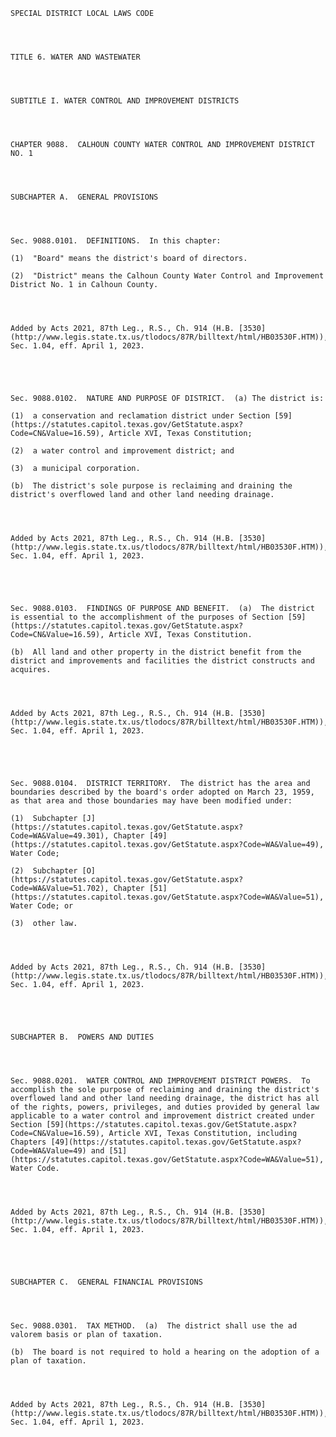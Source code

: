 ﻿
    
    
    	
    					
    
    
    SPECIAL DISTRICT LOCAL LAWS CODE
    
      
    
    
    TITLE 6. WATER AND WASTEWATER
    
      
    
    
    SUBTITLE I. WATER CONTROL AND IMPROVEMENT DISTRICTS
    
      
    
    
    CHAPTER 9088.  CALHOUN COUNTY WATER CONTROL AND IMPROVEMENT DISTRICT NO. 1
    
      
    
    
    SUBCHAPTER A.  GENERAL PROVISIONS
    
      
    
    
    Sec. 9088.0101.  DEFINITIONS.  In this chapter:
    
    (1)  "Board" means the district's board of directors.
    
    (2)  "District" means the Calhoun County Water Control and Improvement District No. 1 in Calhoun County.
    
    
    
    
    Added by Acts 2021, 87th Leg., R.S., Ch. 914 (H.B. [3530](http://www.legis.state.tx.us/tlodocs/87R/billtext/html/HB03530F.HTM)), Sec. 1.04, eff. April 1, 2023.
    
    
    
    
    
    Sec. 9088.0102.  NATURE AND PURPOSE OF DISTRICT.  (a) The district is:
    
    (1)  a conservation and reclamation district under Section [59](https://statutes.capitol.texas.gov/GetStatute.aspx?Code=CN&Value=16.59), Article XVI, Texas Constitution;
    
    (2)  a water control and improvement district; and
    
    (3)  a municipal corporation.
    
    (b)  The district's sole purpose is reclaiming and draining the district's overflowed land and other land needing drainage.
    
    
    
    
    Added by Acts 2021, 87th Leg., R.S., Ch. 914 (H.B. [3530](http://www.legis.state.tx.us/tlodocs/87R/billtext/html/HB03530F.HTM)), Sec. 1.04, eff. April 1, 2023.
    
    
    
    
    
    Sec. 9088.0103.  FINDINGS OF PURPOSE AND BENEFIT.  (a)  The district is essential to the accomplishment of the purposes of Section [59](https://statutes.capitol.texas.gov/GetStatute.aspx?Code=CN&Value=16.59), Article XVI, Texas Constitution.
    
    (b)  All land and other property in the district benefit from the district and improvements and facilities the district constructs and acquires.
    
    
    
    
    Added by Acts 2021, 87th Leg., R.S., Ch. 914 (H.B. [3530](http://www.legis.state.tx.us/tlodocs/87R/billtext/html/HB03530F.HTM)), Sec. 1.04, eff. April 1, 2023.
    
    
    
    
    
    Sec. 9088.0104.  DISTRICT TERRITORY.  The district has the area and boundaries described by the board's order adopted on March 23, 1959, as that area and those boundaries may have been modified under:
    
    (1)  Subchapter [J](https://statutes.capitol.texas.gov/GetStatute.aspx?Code=WA&Value=49.301), Chapter [49](https://statutes.capitol.texas.gov/GetStatute.aspx?Code=WA&Value=49), Water Code;
    
    (2)  Subchapter [O](https://statutes.capitol.texas.gov/GetStatute.aspx?Code=WA&Value=51.702), Chapter [51](https://statutes.capitol.texas.gov/GetStatute.aspx?Code=WA&Value=51), Water Code; or
    
    (3)  other law.
    
    
    
    
    Added by Acts 2021, 87th Leg., R.S., Ch. 914 (H.B. [3530](http://www.legis.state.tx.us/tlodocs/87R/billtext/html/HB03530F.HTM)), Sec. 1.04, eff. April 1, 2023.
    
    
    
    
    
    SUBCHAPTER B.  POWERS AND DUTIES
    
      
    
    
    Sec. 9088.0201.  WATER CONTROL AND IMPROVEMENT DISTRICT POWERS.  To accomplish the sole purpose of reclaiming and draining the district's overflowed land and other land needing drainage, the district has all of the rights, powers, privileges, and duties provided by general law applicable to a water control and improvement district created under Section [59](https://statutes.capitol.texas.gov/GetStatute.aspx?Code=CN&Value=16.59), Article XVI, Texas Constitution, including Chapters [49](https://statutes.capitol.texas.gov/GetStatute.aspx?Code=WA&Value=49) and [51](https://statutes.capitol.texas.gov/GetStatute.aspx?Code=WA&Value=51), Water Code.
    
    
    
    
    Added by Acts 2021, 87th Leg., R.S., Ch. 914 (H.B. [3530](http://www.legis.state.tx.us/tlodocs/87R/billtext/html/HB03530F.HTM)), Sec. 1.04, eff. April 1, 2023.
    
    
    
    
    
    SUBCHAPTER C.  GENERAL FINANCIAL PROVISIONS
    
      
    
    
    Sec. 9088.0301.  TAX METHOD.  (a)  The district shall use the ad valorem basis or plan of taxation.
    
    (b)  The board is not required to hold a hearing on the adoption of a plan of taxation.
    
    
    
    
    Added by Acts 2021, 87th Leg., R.S., Ch. 914 (H.B. [3530](http://www.legis.state.tx.us/tlodocs/87R/billtext/html/HB03530F.HTM)), Sec. 1.04, eff. April 1, 2023.
    
    
    
    
    				
